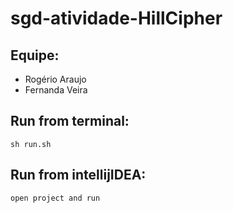 # sgd-atividade-HillCipher

## Equipe:
* Rogério Araujo
* Fernanda Veira

## Run from terminal:
``` 
sh run.sh 
``` 
## Run from intellijIDEA:
``` 
open project and run 
``` 
